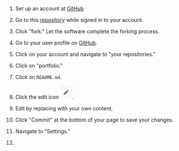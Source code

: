 1. Set up an account at [GitHub](https://github.com)
2. Go to this [repository](https://github.com/milesccoleman/portfolio.git) while signed in to your account. 
3. Click "fork." Let the software complete the forking process. 
4. Go to your user profile on [GitHub](https://github.com). 
5. Click on your account and navigate to "your repositories." 
6. Click on "portfolio." 
7. Click on ```README.md```. 
8. Click the edit icon ![edit icon!](edit.png "edit icon"). 
9. Edit by replacing with your own content. 
10. Click "Commit" at the bottom of your page to save your changes. 

11. Navigate to "Settings." 
12. 

